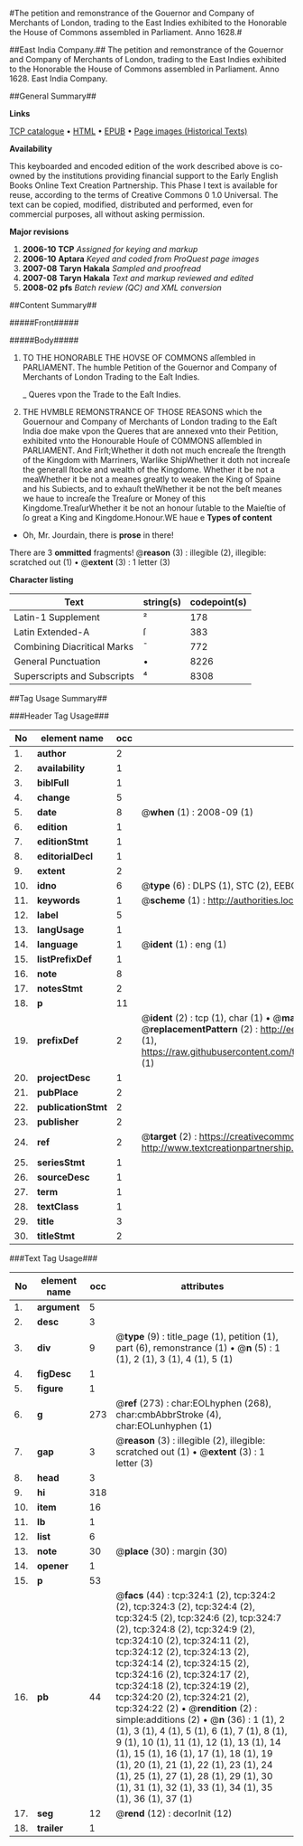 #The petition and remonstrance of the Gouernor and Company of Merchants of London, trading to the East Indies exhibited to the Honorable the House of Commons assembled in Parliament. Anno 1628.#

##East India Company.##
The petition and remonstrance of the Gouernor and Company of Merchants of London, trading to the East Indies exhibited to the Honorable the House of Commons assembled in Parliament. Anno 1628.
East India Company.

##General Summary##

**Links**

[TCP catalogue](http://www.ota.ox.ac.uk/tcp/)  • 
[HTML](http://tei.it.ox.ac.uk/tcp/Texts-HTML/free/A21/A21084.html)  • 
[EPUB](http://tei.it.ox.ac.uk/tcp/Texts-EPUB/free/A21/A21084.epub) • 
[Page images (Historical Texts)](https://data.historicaltexts.jisc.ac.uk/view?pubId=eebo-99836080e&pageId=eebo-99836080e-324-1)

**Availability**

This keyboarded and encoded edition of the
	       work described above is co-owned by the institutions
	       providing financial support to the Early English Books
	       Online Text Creation Partnership. This Phase I text is
	       available for reuse, according to the terms of Creative
	       Commons 0 1.0 Universal. The text can be copied,
	       modified, distributed and performed, even for
	       commercial purposes, all without asking permission.

**Major revisions**

1. __2006-10__ __TCP__ *Assigned for keying and markup*
1. __2006-10__ __Aptara__ *Keyed and coded from ProQuest page images*
1. __2007-08__ __Taryn Hakala__ *Sampled and proofread*
1. __2007-08__ __Taryn Hakala__ *Text and markup reviewed and edited*
1. __2008-02__ __pfs__ *Batch review (QC) and XML conversion*

##Content Summary##

#####Front#####

#####Body#####

1. TO
THE HONORABLE
THE HOVSE OF COMMONS
aſſembled in PARLIAMENT. The humble Petition of the Gouernor
and Company of Merchants of London
Trading to the Eaſt Indies.

    _ Queres vpon the Trade to the
Eaſt Indies.

1. THE HVMBLE
REMONSTRANCE
OF THOSE REASONS
which the Gouernour and Company of
Merchants of London trading to the Eaſt India
doe make vpon the Queres that are annexed
vnto their Petition, exhibited vnto the
Honourable Houſe of COMMONS
aſſembled in PARLIAMENT.
And Firſt;Whether it doth not much encreaſe the
ſtrength of the Kingdom with Marriners,
Warlike ShipWhether it doth not increaſe the generall
ſtocke and wealth of the Kingdome.
Whether it be not a meaWhether it be not a meanes greatly to
weaken the King of Spaine and his
Subiects, and to exhauſt theWhether it be not the beſt meanes
we haue to increaſe the Treaſure
or Money of this Kingdome.TreaſurWhether it be not an honour ſutable to the
Maieſtie of ſo great a King and Kingdome.Honour.WE haue e
**Types of content**

  * Oh, Mr. Jourdain, there is **prose** in there!

There are 3 **ommitted** fragments! 
 @__reason__ (3) : illegible (2), illegible: scratched out (1)  •  @__extent__ (3) : 1 letter (3)

**Character listing**


|Text|string(s)|codepoint(s)|
|---|---|---|
|Latin-1 Supplement|²|178|
|Latin Extended-A|ſ|383|
|Combining             Diacritical Marks|̄|772|
|General Punctuation|•|8226|
|Superscripts             and Subscripts|⁴|8308|

##Tag Usage Summary##

###Header Tag Usage###

|No|element name|occ|attributes|
|---|---|---|---|
|1.|__author__|2||
|2.|__availability__|1||
|3.|__biblFull__|1||
|4.|__change__|5||
|5.|__date__|8| @__when__ (1) : 2008-09 (1)|
|6.|__edition__|1||
|7.|__editionStmt__|1||
|8.|__editorialDecl__|1||
|9.|__extent__|2||
|10.|__idno__|6| @__type__ (6) : DLPS (1), STC (2), EEBO-CITATION (1), PROQUEST (1), VID (1)|
|11.|__keywords__|1| @__scheme__ (1) : http://authorities.loc.gov/ (1)|
|12.|__label__|5||
|13.|__langUsage__|1||
|14.|__language__|1| @__ident__ (1) : eng (1)|
|15.|__listPrefixDef__|1||
|16.|__note__|8||
|17.|__notesStmt__|2||
|18.|__p__|11||
|19.|__prefixDef__|2| @__ident__ (2) : tcp (1), char (1)  •  @__matchPattern__ (2) : ([0-9\-]+):([0-9IVX]+) (1), (.+) (1)  •  @__replacementPattern__ (2) : http://eebo.chadwyck.com/downloadtiff?vid=$1&page=$2 (1), https://raw.githubusercontent.com/textcreationpartnership/Texts/master/tcpchars.xml#$1 (1)|
|20.|__projectDesc__|1||
|21.|__pubPlace__|2||
|22.|__publicationStmt__|2||
|23.|__publisher__|2||
|24.|__ref__|2| @__target__ (2) : https://creativecommons.org/publicdomain/zero/1.0/ (1), http://www.textcreationpartnership.org/docs/. (1)|
|25.|__seriesStmt__|1||
|26.|__sourceDesc__|1||
|27.|__term__|1||
|28.|__textClass__|1||
|29.|__title__|3||
|30.|__titleStmt__|2||


###Text Tag Usage###

|No|element name|occ|attributes|
|---|---|---|---|
|1.|__argument__|5||
|2.|__desc__|3||
|3.|__div__|9| @__type__ (9) : title_page (1), petition (1), part (6), remonstrance (1)  •  @__n__ (5) : 1 (1), 2 (1), 3 (1), 4 (1), 5 (1)|
|4.|__figDesc__|1||
|5.|__figure__|1||
|6.|__g__|273| @__ref__ (273) : char:EOLhyphen (268), char:cmbAbbrStroke (4), char:EOLunhyphen (1)|
|7.|__gap__|3| @__reason__ (3) : illegible (2), illegible: scratched out (1)  •  @__extent__ (3) : 1 letter (3)|
|8.|__head__|3||
|9.|__hi__|318||
|10.|__item__|16||
|11.|__lb__|1||
|12.|__list__|6||
|13.|__note__|30| @__place__ (30) : margin (30)|
|14.|__opener__|1||
|15.|__p__|53||
|16.|__pb__|44| @__facs__ (44) : tcp:324:1 (2), tcp:324:2 (2), tcp:324:3 (2), tcp:324:4 (2), tcp:324:5 (2), tcp:324:6 (2), tcp:324:7 (2), tcp:324:8 (2), tcp:324:9 (2), tcp:324:10 (2), tcp:324:11 (2), tcp:324:12 (2), tcp:324:13 (2), tcp:324:14 (2), tcp:324:15 (2), tcp:324:16 (2), tcp:324:17 (2), tcp:324:18 (2), tcp:324:19 (2), tcp:324:20 (2), tcp:324:21 (2), tcp:324:22 (2)  •  @__rendition__ (2) : simple:additions (2)  •  @__n__ (36) : 1 (1), 2 (1), 3 (1), 4 (1), 5 (1), 6 (1), 7 (1), 8 (1), 9 (1), 10 (1), 11 (1), 12 (1), 13 (1), 14 (1), 15 (1), 16 (1), 17 (1), 18 (1), 19 (1), 20 (1), 21 (1), 22 (1), 23 (1), 24 (1), 25 (1), 27 (1), 28 (1), 29 (1), 30 (1), 31 (1), 32 (1), 33 (1), 34 (1), 35 (1), 36 (1), 37 (1)|
|17.|__seg__|12| @__rend__ (12) : decorInit (12)|
|18.|__trailer__|1||
